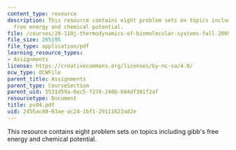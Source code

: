 ```yaml
---
content_type: resource
description: This resource contains eight problem sets on topics including gibb's
  free energy and chemical potential.
file: /courses/20-110j-thermodynamics-of-biomolecular-systems-fall-2005/2455ac8063aeac241bf129111623ad2e_ps04.pdf
file_size: 265195
file_type: application/pdf
learning_resource_types:
- Assignments
license: https://creativecommons.org/licenses/by-nc-sa/4.0/
ocw_type: OCWFile
parent_title: Assignments
parent_type: CourseSection
parent_uid: 5531d59a-6ec5-f278-246b-684df381f2af
resourcetype: Document
title: ps04.pdf
uid: 2455ac80-63ae-ac24-1bf1-29111623ad2e
---
```

This resource contains eight problem sets on topics including gibb's free energy and chemical potential.